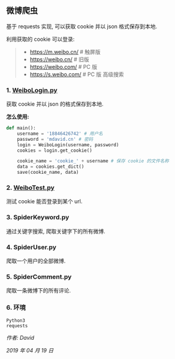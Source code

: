 ## 微博爬虫

基于 requests 实现, 可以获取 cookie 并以 json 格式保存到本地.

利用获取的 cookie 可以登录:
> * https://m.weibo.cn/ # 触屏版
> * https://weibo.cn/ # 旧版
> * https://weibo.com/ # PC 版
> * https://s.weibo.com/ # PC 版 高级搜索

### 1. [WeiboLogin.py](https://github.com/HEUDavid/WeiboSpider/blob/master/WeiboLogin.py)
获取 cookie 并以 json 的格式保存到本地.

**怎么使用:**
```python
def main():
    username = '18846426742' # 用户名
    password = 'mdavid.cn' # 密码
    login = WeiboLogin(username, password)
    cookies = login.get_cookie()

    cookie_name = 'cookie_' + username # 保存 cookie 的文件名称
    data = cookies.get_dict()
    save(cookie_name, data)
```

### 2. [WeiboTest.py](https://github.com/HEUDavid/WeiboSpider/blob/master/CookieTest.py)
测试 cookie 能否登录到某个 url.

### 3. SpiderKeyword.py
通过关键字搜索, 爬取关键字下的所有微博.

### 4. SpiderUser.py
爬取一个用户的全部微博.

### 5. SpiderComment.py
爬取一条微博下的所有评论.

### 6. 环境
```
Python3
requests
```

*作者: David*

*2019 年 04 月 19 日*
